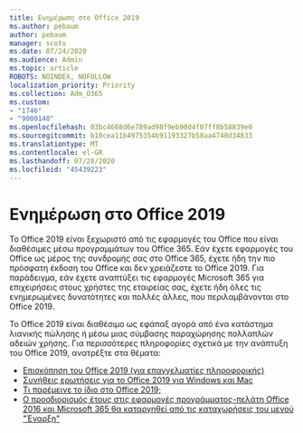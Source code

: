 ```yaml
---
title: Ενημέρωση στο Office 2019
ms.author: pebaum
author: pebaum
manager: scotv
ms.date: 07/24/2020
ms.audience: Admin
ms.topic: article
ROBOTS: NOINDEX, NOFOLLOW
localization_priority: Priority
ms.collection: Adm_O365
ms.custom:
- "1746"
- "9000140"
ms.openlocfilehash: 03bc4668d6e789ad98f9eb90d4f07ff8b58839e0
ms.sourcegitcommit: b10cea11b4975354b91193327b58aa4740d34833
ms.translationtype: MT
ms.contentlocale: el-GR
ms.lasthandoff: 07/28/2020
ms.locfileid: "45439223"
---
```

# <a name="update-to-office-2019"></a>Ενημέρωση στο Office 2019

Το Office 2019 είναι ξεχωριστό από τις εφαρμογές του Office που είναι διαθέσιμες μέσω προγραμμάτων του Office 365. Εάν έχετε εφαρμογές του Office ως μέρος της συνδρομής σας στο Office 365, έχετε ήδη την πιο πρόσφατη έκδοση του Office και δεν χρειάζεστε το Office 2019. Για παράδειγμα, εάν έχετε αναπτύξει τις εφαρμογές Microsoft 365 για επιχειρήσεις στους χρήστες της εταιρείας σας, έχετε ήδη όλες τις ενημερωμένες δυνατότητες και πολλές άλλες, που περιλαμβάνονται στο Office 2019.

Το Office 2019 είναι διαθέσιμο ως εφάπαξ αγορά από ένα κατάστημα λιανικής πώλησης ή μέσω μιας σύμβασης παραχώρησης πολλαπλών αδειών χρήσης. Για περισσότερες πληροφορίες σχετικά με την ανάπτυξη του Office 2019, ανατρέξτε στα θέματα:  

- [Επισκόπηση του Office 2019 (για επαγγελματίες πληροφορικής)](https://docs.microsoft.com/deployoffice/office2019/overview)  
- [Συνήθεις ερωτήσεις για το Office 2019 για Windows και Mac](https://support.microsoft.com/help/4133312)  
- [Τι παρέμεινε το ίδιο στο Office 2019;](https://docs.microsoft.com/deployoffice/office2019/overview#whats-stayed-the-same-in-office-2019)  
- [Ο προσδιορισμός έτους στις εφαρμογές προγράμματος-πελάτη Office 2016 και Microsoft 365 θα καταργηθεί από τις καταχωρήσεις του μενού "Έναρξη"](https://support.office.com/article/8fe5e052-76d2-49de-af30-2e84ed3da907?wt.mc_id=Alchemy_ClientDIA)